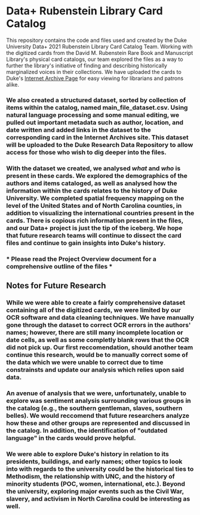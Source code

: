 # Data+ Rubenstein Library Card Catalog

 This repository contains the code and files used and created by the Duke University Data+ 2021 Rubenstein Library Card Catalog Team. Working with the digitized cards from the David M. Rubenstein Rare Book and Manuscript Library's physical card catalogs, our team explored the files as a way to further the library's initiative of finding and describing historically marginalized voices in their collections. We have uploaded the cards to Duke's [Internet Archive Page](https://archive.org/details/rubensteinmanuscriptcatalog) for easy viewing for librarians and patrons alike.

### We also created a structured dataset, sorted by collection of items within the catalog, named main_file_dataset.csv. Using natural language processing and some manual editing, we pulled out important metadata such as author, location, and date written and added links in the dataset to the corresponding card in the Internet Archives site. This dataset will be uploaded to the Duke Research Data Repository to allow access for those who wish to dig deeper into the files.

### With the dataset we created, we analysed *what* and *who* is present in these cards. We explored the demographics of the authors and items cataloged, as well as analysed how the information within the cards relates to the history of Duke University. We completed spatial frequency mapping on the level of the United States and of North Carolina counties, in addition to visualizing the international countries present in the cards. There is copious rich information present in the files, and our Data+ project is just the tip of the iceberg. We hope that future research teams will continue to dissect the card files and continue to gain insights into Duke's history.

### \* Please read the Project Overview document for a comprehensive outline of the files \*

## Notes for Future Research

### While we were able to create a fairly comprehensive dataset containing all of the digitized cards, we were limited by our OCR software and data cleaning techniques. We have manually gone through the dataset to correct OCR errors in the authors' names; however, there are still many incomplete location or date cells, as well as some completly blank rows that the OCR did not pick up. Our first reccomendation, should another team continue this research, would be to manually correct some of the data which we were unable to correct due to time constrainsts and update our analysis which relies upon said data.

### An avenue of analysis that we were, unfortunately, unable to explore was sentiment analysis surrounding various groups in the catalog (e.g., the southern gentleman, slaves, southern belles). We would reccomend that future researchers analyze how these and other groups are represented and discussed in the catalog. In addition, the identification of "outdated language" in the cards would prove helpful.

### We were able to explore Duke's history in relation to its presidents, buildings, and early names; other topics to look into with regards to the university could be the historical ties to Methodism, the relationship with UNC, and the history of minority students (POC, women, international, etc.). Beyond the university, exploring major events such as the Civil War, slavery, and activism in North Carolina could be interesting as well.

